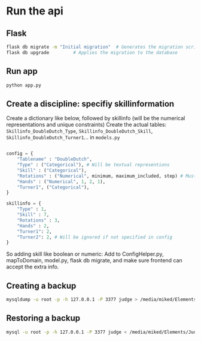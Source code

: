 # Run the api

## Flask

```bash
flask db migrate -m "Initial migration"  # Generates the migration script
flask db upgrade         # Applies the migration to the database
```

## Run app

```bash
python app.py
```

## Create a discipline: specifiy skillinformation

Create a dictionary like below, followed by skillinfo (will be the numerical representations and unique constraints)
Create the actual tables: `Skillinfo_DoubleDutch_Type`, `Skillinfo_DoubleDutch_Skill`, `Skillinfo_DoubleDutch_Turner1`... in `models.py`

```python

config = {
    "Tablename" : "DoubleDutch",
    "Type" : ("Categorical"), # Will be textual representions
    "Skill" : ("Categorical"),
    "Rotations" : ("Numerical", minimum, maximum_included, step) # Must be integer, floats not yet included (in case 0.25 -> multiply by 4)
    "Hands" : ("Numerical", 1, 2, 1),
    "Turner1", ("Categorical"),
}

skillinfo = {
    "Type" : 1,
    "Skill" : 7,
    "Rotations" : 3,
    "Hands" : 2,
    "Turner1": 2,
    "Turner2": 2, # Will be ignored if not specified in config
}
```

So adding skill like boolean or numeric:
Add to ConfigHelper.py, mapToDomain, model.py, flask db migrate, and make sure frontend can accept the extra info.

## Creating a backup

```bash
mysqldump -u root -p -h 127.0.0.1 -P 3377 judge > /media/miked/Elements/Judge/FINISHED-DB-READY/$(date +%Y%m%d)_judge_dump.sql
```

## Restoring a backup

```bash
mysql -u root -p -h 127.0.0.1 -P 3377 judge < /media/miked/Elements/Judge/FINISHED-DB-READY/20250216_judge_dump.sql
```